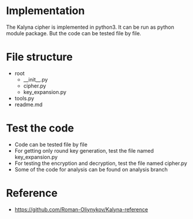 # Implementation

The Kalyna cipher is implemented in python3. It can be run as python module package. But the code can be tested file by file.

# File structure

- root
  - \_\_init__.py
  - cipher.py
  - key_expansion.py
- tools.py
- readme.md

# Test the code
- Code can be tested file by file
- For getting only round key generation, test the file named key_expansion.py
- For testing the encryption and decryption, test the file named cipher.py
- Some of the code for analysis can be found on analysis branch

# Reference
- https://github.com/Roman-Oliynykov/Kalyna-reference